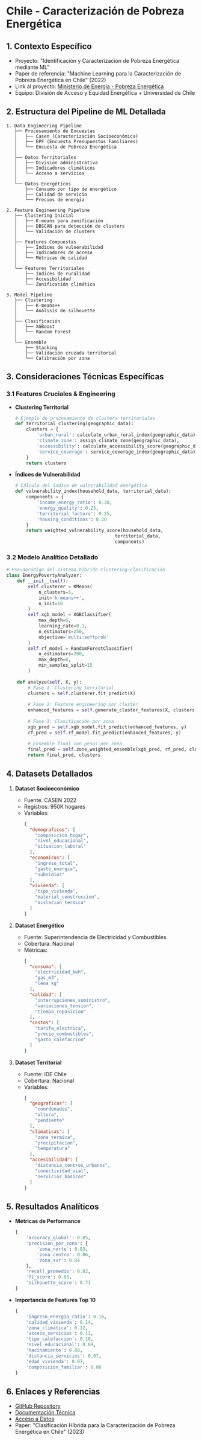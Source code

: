 # Chile - Caracterización de Pobreza Energética

## 1. Contexto Específico
- Proyecto: "Identificación y Caracterización de Pobreza Energética mediante ML"
- Paper de referencia: "Machine Learning para la Caracterización de Pobreza Energética en Chile" (2022)
- Link al proyecto: [Ministerio de Energía - Pobreza Energética](https://energia.gob.cl/proyectos/caracterizacion-pobreza-energetica)
- Equipo: División de Acceso y Equidad Energética + Universidad de Chile

## 2. Estructura del Pipeline de ML Detallada
```
1. Data Engineering Pipeline
   ├── Procesamiento de Encuestas
   │   ├── Casen (Caracterización Socioeconómica)
   │   ├── EPF (Encuesta Presupuestos Familiares)
   │   └── Encuesta de Pobreza Energética
   │
   ├── Datos Territoriales
   │   ├── División administrativa
   │   ├── Indicadores climáticos
   │   └── Acceso a servicios
   │
   └── Datos Energéticos
       ├── Consumo por tipo de energético
       ├── Calidad de servicio
       └── Precios de energía

2. Feature Engineering Pipeline
   ├── Clustering Inicial
   │   ├── K-means para zonificación
   │   ├── DBSCAN para detección de clusters
   │   └── Validación de clusters
   │
   ├── Features Compuestas
   │   ├── Índices de vulnerabilidad
   │   ├── Indicadores de acceso
   │   └── Métricas de calidad
   │
   └── Features Territoriales
       ├── Índices de ruralidad
       ├── Accesibilidad
       └── Zonificación climática

3. Model Pipeline
   ├── Clustering
   │   ├── K-means++
   │   └── Análisis de silhouette
   │
   ├── Clasificación
   │   ├── XGBoost
   │   └── Random Forest
   │
   └── Ensemble
       ├── Stacking
       ├── Validación cruzada territorial
       └── Calibración por zona
```

## 3. Consideraciones Técnicas Específicas

### 3.1 Features Cruciales & Engineering
- **Clustering Territorial**
  ```python
  # Ejemplo de procesamiento de clusters territoriales
  def territorial_clustering(geographic_data):
      clusters = {
          'urban_rural': calculate_urban_rural_index(geographic_data),
          'climate_zone': assign_climate_zone(geographic_data),
          'accessibility': calculate_accessibility_score(geographic_data),
          'service_coverage': service_coverage_index(geographic_data)
      }
      return clusters
  ```

- **Índices de Vulnerabilidad**
  ```python
  # Cálculo del índice de vulnerabilidad energética
  def vulnerability_index(household_data, territorial_data):
      components = {
          'income_energy_ratio': 0.30,
          'energy_quality': 0.25,
          'territorial_factors': 0.25,
          'housing_conditions': 0.20
      }
      return weighted_vulnerability_score(household_data, 
                                       territorial_data, 
                                       components)
  ```

### 3.2 Modelo Analítico Detallado
```python
# Pseudocódigo del sistema híbrido clustering-clasificación
class EnergyPovertyAnalyzer:
    def __init__(self):
        self.clusterer = KMeans(
            n_clusters=5,
            init='k-means++',
            n_init=10
        )
        self.xgb_model = XGBClassifier(
            max_depth=6,
            learning_rate=0.1,
            n_estimators=250,
            objective='multi:softprob'
        )
        self.rf_model = RandomForestClassifier(
            n_estimators=200,
            max_depth=8,
            min_samples_split=15
        )
        
    def analyze(self, X, y):
        # Fase 1: Clustering territorial
        clusters = self.clusterer.fit_predict(X)
        
        # Fase 2: Feature engineering por cluster
        enhanced_features = self.generate_cluster_features(X, clusters)
        
        # Fase 3: Clasificación por zona
        xgb_pred = self.xgb_model.fit_predict(enhanced_features, y)
        rf_pred = self.rf_model.fit_predict(enhanced_features, y)
        
        # Ensemble final con pesos por zona
        final_pred = self.zone_weighted_ensemble(xgb_pred, rf_pred, clusters)
        return final_pred, clusters
```

## 4. Datasets Detallados
1. **Dataset Socioeconómico**
   - Fuente: CASEN 2022
   - Registros: 950K hogares
   - Variables:
     ```json
     {
       "demograficos": [
         "composicion_hogar",
         "nivel_educacional",
         "situacion_laboral"
       ],
       "economicos": [
         "ingreso_total",
         "gasto_energia",
         "subsidios"
       ],
       "vivienda": [
         "tipo_vivienda",
         "material_construccion",
         "aislacion_termica"
       ]
     }
     ```

2. **Dataset Energético**
   - Fuente: Superintendencia de Electricidad y Combustibles
   - Cobertura: Nacional
   - Métricas:
     ```json
     {
       "consumo": [
         "electricidad_kwh",
         "gas_m3",
         "lena_kg"
       ],
       "calidad": [
         "interrupciones_suministro",
         "variaciones_tension",
         "tiempo_reposicion"
       ],
       "costos": [
         "tarifa_electrica",
         "precio_combustibles",
         "gasto_calefaccion"
       ]
     }
     ```

3. **Dataset Territorial**
   - Fuente: IDE Chile
   - Cobertura: Nacional
   - Variables:
     ```json
     {
       "geograficas": [
         "coordenadas",
         "altura",
         "pendiente"
       ],
       "climaticas": [
         "zona_termica",
         "precipitacion",
         "temperatura"
       ],
       "accesibilidad": [
         "distancia_centros_urbanos",
         "conectividad_vial",
         "servicios_basicos"
       ]
     }
     ```

## 5. Resultados Analíticos
- **Métricas de Performance**
  ```python
  {
      'accuracy_global': 0.85,
      'precision_por_zona': {
          'zona_norte': 0.83,
          'zona_centro': 0.86,
          'zona_sur': 0.84
      },
      'recall_promedio': 0.82,
      'f1_score': 0.83,
      'silhouette_score': 0.71
  }
  ```

- **Importancia de Features Top 10**
  ```python
  {
      'ingreso_energia_ratio': 0.16,
      'calidad_vivienda': 0.14,
      'zona_climatica': 0.12,
      'acceso_servicios': 0.11,
      'tipo_calefaccion': 0.10,
      'nivel_educacional': 0.09,
      'hacinamiento': 0.08,
      'distancia_servicios': 0.07,
      'edad_vivienda': 0.07,
      'composicion_familiar': 0.06
  }
  ```

## 6. Enlaces y Referencias
- [GitHub Repository](https://github.com/minenergia-chile/energy-poverty-ml)
- [Documentación Técnica](https://energia.gob.cl/documentacion/pobreza-energetica)
- [Acceso a Datos](https://datos.gob.cl/dataset/pobreza-energetica)
- Paper: "Clasificación Híbrida para la Caracterización de Pobreza Energética en Chile" (2023)


